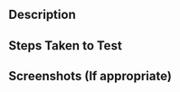 ## Description

<!-- 
Please provide a general summary of your changes.
-->

## Steps Taken to Test

<!-- 
Please describe what steps were taken to test your changes.
-->

## Screenshots (If appropriate)

<!--
If applicable, add screenshots showing the before and after of your change.
-->